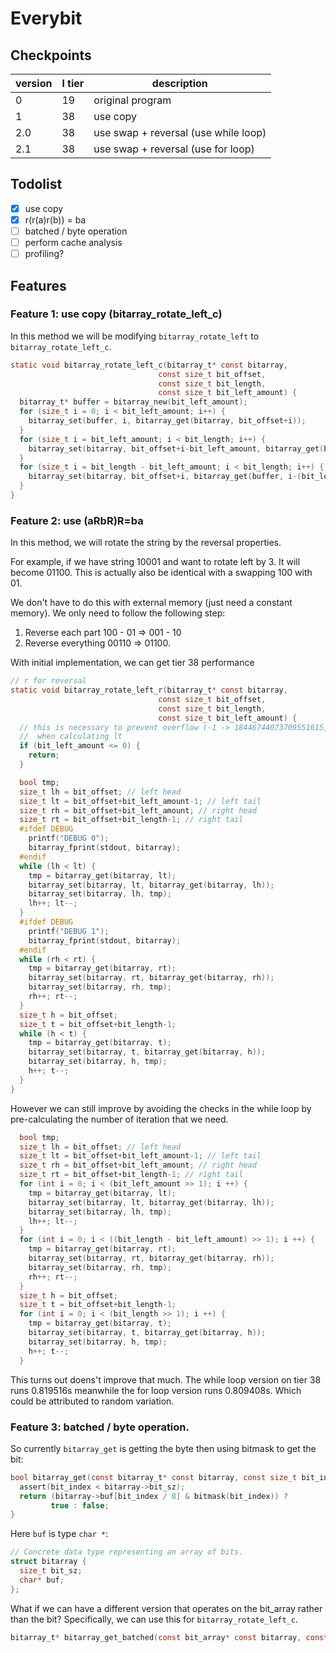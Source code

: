 # Everybit

## Checkpoints

version | l tier | description
------- | ------ | ---------
0       | 19     | original program
1       | 38     | use copy
2.0     | 38     | use swap + reversal (use while loop)
2.1     | 38     | use swap + reversal (use for loop)


## Todolist

- [x] use copy
- [x] r(r(a)r(b)) = ba 
- [ ] batched / byte operation
- [ ] perform cache analysis
- [ ] profiling?

## Features

### Feature 1: use copy (bitarray_rotate_left_c)

In this method we will be modifying `bitarray_rotate_left` to `bitarray_rotate_left_c`.

``` c
static void bitarray_rotate_left_c(bitarray_t* const bitarray,
                                 const size_t bit_offset,
                                 const size_t bit_length,
                                 const size_t bit_left_amount) {
  bitarray_t* buffer = bitarray_new(bit_left_amount);
  for (size_t i = 0; i < bit_left_amount; i++) {
    bitarray_set(buffer, i, bitarray_get(bitarray, bit_offset+i));
  }
  for (size_t i = bit_left_amount; i < bit_length; i++) {
    bitarray_set(bitarray, bit_offset+i-bit_left_amount, bitarray_get(bitarray, bit_offset+i));
  }
  for (size_t i = bit_length - bit_left_amount; i < bit_length; i++) {
    bitarray_set(bitarray, bit_offset+i, bitarray_get(buffer, i-(bit_length - bit_left_amount)));
  }
}
```

### Feature 2: use (aRbR)R=ba

In this method, we will rotate the string by the reversal properties.

For example, if we have string 10001 and want to rotate left by 3. It will become 01100. This is actually also be identical with a swapping 100 with 01.

We don't have to do this with external memory (just need a constant memory). We only need to follow the following step:

1. Reverse each part 100 - 01 => 001 - 10
2. Reverse everything 00110 => 01100.

With initial implementation, we can get tier 38 performance

``` c
// r for reversal
static void bitarray_rotate_left_r(bitarray_t* const bitarray,
                                 const size_t bit_offset,
                                 const size_t bit_length,
                                 const size_t bit_left_amount) {
  // this is necessary to prevent overflow (-1 -> 18446744073709551615) when
  //  when calculating lt
  if (bit_left_amount <= 0) {
    return; 
  }

  bool tmp;
  size_t lh = bit_offset; // left head
  size_t lt = bit_offset+bit_left_amount-1; // left tail
  size_t rh = bit_offset+bit_left_amount; // right head
  size_t rt = bit_offset+bit_length-1; // right tail
  #ifdef DEBUG
    printf("DEBUG 0");
    bitarray_fprint(stdout, bitarray);
  #endif
  while (lh < lt) {
    tmp = bitarray_get(bitarray, lt);
    bitarray_set(bitarray, lt, bitarray_get(bitarray, lh));
    bitarray_set(bitarray, lh, tmp);
    lh++; lt--;
  }
  #ifdef DEBUG
    printf("DEBUG 1");
    bitarray_fprint(stdout, bitarray);
  #endif
  while (rh < rt) {
    tmp = bitarray_get(bitarray, rt);
    bitarray_set(bitarray, rt, bitarray_get(bitarray, rh));
    bitarray_set(bitarray, rh, tmp);
    rh++; rt--;
  }
  size_t h = bit_offset;
  size_t t = bit_offset+bit_length-1;
  while (h < t) {
    tmp = bitarray_get(bitarray, t);
    bitarray_set(bitarray, t, bitarray_get(bitarray, h));
    bitarray_set(bitarray, h, tmp);
    h++; t--;
  }
}
```

However we can still improve by avoiding the checks in the while loop by pre-calculating the number of iteration that we need.

``` c
  bool tmp;
  size_t lh = bit_offset; // left head
  size_t lt = bit_offset+bit_left_amount-1; // left tail
  size_t rh = bit_offset+bit_left_amount; // right head
  size_t rt = bit_offset+bit_length-1; // right tail
  for (int i = 0; i < (bit_left_amount >> 1); i ++) {
    tmp = bitarray_get(bitarray, lt);
    bitarray_set(bitarray, lt, bitarray_get(bitarray, lh));
    bitarray_set(bitarray, lh, tmp);
    lh++; lt--;
  }
  for (int i = 0; i < ((bit_length - bit_left_amount) >> 1); i ++) {
    tmp = bitarray_get(bitarray, rt);
    bitarray_set(bitarray, rt, bitarray_get(bitarray, rh));
    bitarray_set(bitarray, rh, tmp);
    rh++; rt--;
  }
  size_t h = bit_offset;
  size_t t = bit_offset+bit_length-1;
  for (int i = 0; i < (bit_length >> 1); i ++) {
    tmp = bitarray_get(bitarray, t);
    bitarray_set(bitarray, t, bitarray_get(bitarray, h));
    bitarray_set(bitarray, h, tmp);
    h++; t--;
  }
```

This turns out doens't improve that much. The while loop version on tier 38 runs 0.819516s meanwhile the for loop version runs 0.809408s. Which could be attributed to random variation.

### Feature 3: batched / byte operation.

So currently `bitarray_get` is getting the byte then using bitmask to get the bit:

``` c
bool bitarray_get(const bitarray_t* const bitarray, const size_t bit_index) {
  assert(bit_index < bitarray->bit_sz);
  return (bitarray->buf[bit_index / 8] & bitmask(bit_index)) ?
         true : false;
}
```

Here `buf` is type `char *`:

``` c
// Concrete data type representing an array of bits.
struct bitarray {
  size_t bit_sz;
  char* buf;
};
```

What if we can have a different version that operates on the bit_array rather than the bit? Specifically, we can use this for `bitarray_rotate_left_c`.

``` c
bitarray_t* bitarray_get_batched(const bit_array* const bitarray, const size_t bit_index, const size_t bit_count);
```